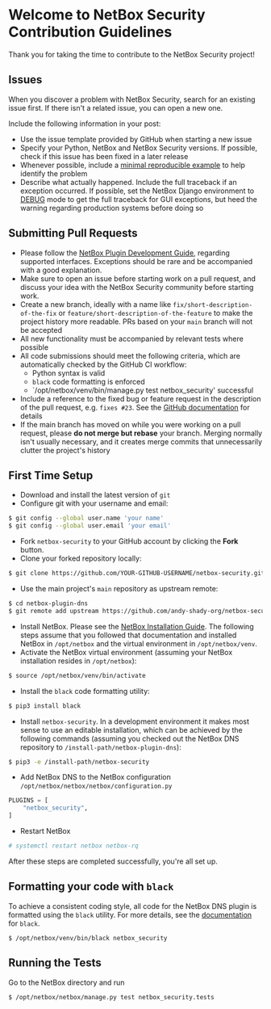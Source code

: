 # Welcome to NetBox Security Contribution Guidelines

Thank you for taking the time to contribute to the NetBox Security project!

## Issues

When you discover a problem with NetBox Security, search for an existing issue first. If there isn't a related issue, you can open a new one.

Include the following information in your post:

* Use the issue template provided by GitHub when starting a new issue
* Specify your Python, NetBox and NetBox Security versions. If possible, check if this issue has been fixed in a later release
* Whenever possible, include a [minimal reproducible example](https://stackoverflow.com/help/minimal-reproducible-example) to help identify the problem
* Describe what actually happened. Include the full traceback if an exception occurred. If possible, set the NetBox Django environment to [DEBUG](https://demo.netbox.dev/static/docs/configuration/optional-settings/#debug) mode to get the full traceback for GUI exceptions, but heed the warning regarding production systems before doing so

## Submitting Pull Requests

* Please follow the [NetBox Plugin Development Guide](https://netbox.readthedocs.io/en/stable/plugins/development/), regarding supported interfaces. Exceptions should be rare and be accompanied with a good explanation.
* Make sure to open an issue before starting work on a pull request, and discuss your idea with the NetBox Security community before starting work.
* Create a new branch, ideally with a name like `fix/short-description-of-the-fix` or `feature/short-description-of-the-feature` to make the project history more readable. PRs based on your `main` branch will not be accepted
* All new functionality must be accompanied by relevant tests where possible
* All code submissions should meet the following criteria, which are automatically checked by the GitHub CI workflow:
    * Python syntax is valid
    * `black` code formatting is enforced
    * `/opt/netbox/venv/bin/manage.py test netbox_security' successful
* Include a reference to the fixed bug or feature request in the description of the pull request, e.g. `fixes #23`. See the [GitHub documentation](https://docs.github.com/en/get-started/writing-on-github/working-with-advanced-formatting/using-keywords-in-issues-and-pull-requests) for details
* If the main branch has moved on while you were working on a pull request, please __do not merge but rebase__ your branch. Merging normally isn't usually necessary, and it creates merge commits that unnecessarily clutter the project's history

## First Time Setup

* Download and install the latest version of `git`
* Configure git with your username and email:

```bash
$ git config --global user.name 'your name'
$ git config --global user.email 'your email'
```

* Fork `netbox-security` to your GitHub account by clicking the __Fork__ button.
* Clone your forked repository locally:

```bash
$ git clone https://github.com/YOUR-GITHUB-USERNAME/netbox-security.git
```

* Use the main project's `main` repository as upstream remote:

```bash
$ cd netbox-plugin-dns
$ git remote add upstream https://github.com/andy-shady-org/netbox-security.git
```

* Install NetBox. Please see the [NetBox Installation Guide](https://github.com/netbox-community/netbox/blob/develop/docs/installation/index.md). The following steps assume that you followed that documentation and installed NetBox in `/opt/netbox` and the virtual environment in `/opt/netbox/venv`.
* Activate the NetBox virtual environment (assuming your NetBox installation resides in `/opt/netbox`):

```bash
$ source /opt/netbox/venv/bin/activate
```

* Install the `black` code formatting utility:

```bash
$ pip3 install black
```

* Install `netbox-security`. In a development environment it makes most sense to use an editable installation, which can be achieved by the following commands (assuming you checked out the NetBox DNS repository to `/install-path/netbox-plugin-dns`):

```bash
$ pip3 -e /install-path/netbox-security

```

* Add NetBox DNS to the NetBox configuration `/opt/netbox/netbox/netbox/configuration.py`

```python
PLUGINS = [
    "netbox_security",
]
```

* Restart NetBox

```bash
# systemctl restart netbox netbox-rq
```

After these steps are completed successfully, you're all set up.

## Formatting your code with `black`
To achieve a consistent coding style, all code for the NetBox DNS plugin is formatted using the `black` utility. For more details, see the [documentation](https://black.readthedocs.io/en/stable/index.html) for `black`.

```
$ /opt/netbox/venv/bin/black netbox_security
```

## Running the Tests

Go to the NetBox directory and run

```bash
$ /opt/netbox/netbox/manage.py test netbox_security.tests
```
